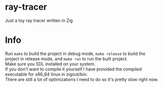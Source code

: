 # ray-tracer
Just a toy ray tracer written in Zig

# Info
Run `make` to build the project in debug mode, `make release` to build the project in release mode, and `make run` to run the built project.  
Make sure you SDL installed on your system.  
If you don't want to compile it yourself I have provided the compiled executable for x86_64 linux in zigout/bin.  
There are still a lot of optimizations I need to do so it's pretty slow right now.